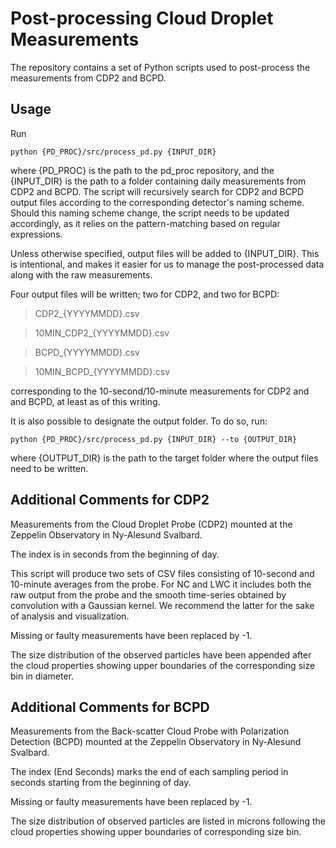# Post-processing Cloud Droplet Measurements

The repository contains a set of Python scripts used to post-process the measurements from CDP2 and BCPD.

## Usage

Run

```python {PD_PROC}/src/process_pd.py {INPUT_DIR}```

where {PD_PROC} is the path to the pd_proc repository, and the {INPUT_DIR} is the path to a folder containing daily measurements from CDP2 and BCPD. The script will recursively search for CDP2 and BCPD output files according to the corresponding detector's naming scheme. Should this naming scheme change, the script needs to be updated accordingly, as it relies on the pattern-matching based on regular expressions.

Unless otherwise specified, output files will be added to {INPUT_DIR}. This is intentional, and makes it easier for us to manage the post-processed data along with the raw measurements.

Four output files will be written; two for CDP2, and two for BCPD:

> CDP2_{YYYYMMDD}.csv

> 10MIN_CDP2_{YYYYMMDD}.csv

> BCPD_{YYYYMMDD}.csv

> 10MIN_BCPD_{YYYYMMDD}.csv

corresponding to the 10-second/10-minute measurements for CDP2 and and BCPD, at least as of this writing.

It is also possible to designate the output folder. To do so, run:

```python {PD_PROC}/src/process_pd.py {INPUT_DIR} --to {OUTPUT_DIR}```

where {OUTPUT_DIR} is the path to the target folder where the output files need to be written.

## Additional Comments for CDP2

Measurements from the Cloud Droplet Probe (CDP2) mounted at the Zeppelin Observatory in Ny-Alesund Svalbard.

The index is in seconds from the beginning of day.

This script will produce two sets of CSV files consisting of 10-second and 10-minute averages from the probe. For NC and LWC it includes both the raw output from the probe and the smooth time-series obtained by convolution with a Gaussian kernel. We recommend the latter for the sake of analysis and visualization.

Missing or faulty measurements have been replaced by -1.

The size distribution of the observed particles have been appended after the cloud properties showing upper boundaries of the corresponding size bin in diameter.

## Additional Comments for BCPD

Measurements from the Back-scatter Cloud Probe with Polarization Detection (BCPD) mounted at the Zeppelin Observatory in Ny-Alesund Svalbard.

The index (End Seconds) marks the end of each sampling period in seconds starting from the beginning of day.

Missing or faulty measurements have been replaced by -1.

The size distribution of observed particles are listed in microns following the cloud properties showing upper boundaries of corresponding size bin.
